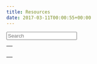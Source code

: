```yaml
---
title: Resources
date: 2017-03-11T00:00:55+00:00
---
```


<div class="input-group input-group-lg">
<span class="input-group-addon"><i class="glyphicon glyphicon-search"></i></span>
<input type="text" class="form-control" placeholder="Search" data-bind="textInput: searchFilter" />
</div>
<div>
    <table class="table resource-table" data-bind="foreach: filteredRecordings">
        <tr>
            <td>
                <div class="media">
                    <div class="media-left">
                        <span class="media-object"><span data-bind="attr: { title: category }, css: 'glyphicon ' + (category == 'Recording' ? 'glyphicon-headphones' : 'glyphicon-file')"></span></span>
                    </div>
                    <div class="media-body">
                        <a data-bind="attr: {href: source, target: '_blank'}"><h4 class="media-heading" data-bind="text:displayName"></h4></a>
                        <div data-bind="text: tuneType + ', from ' + workshop + ' ' + year"></div>
                    </div>
                </div>
            </td>
        </tr>
    </table>
</div>